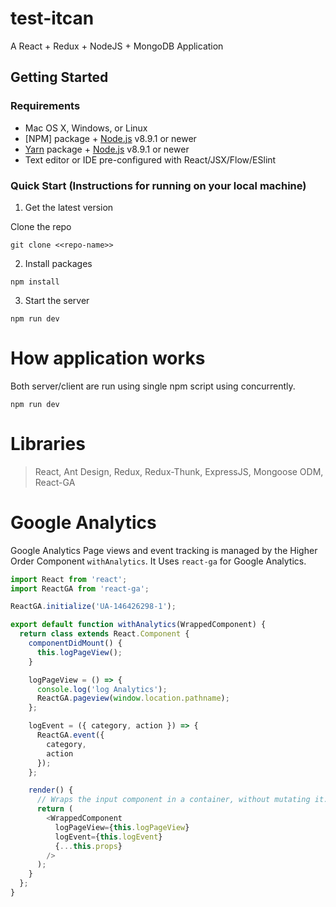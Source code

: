 # test-itcan

A React + Redux + NodeJS + MongoDB Application

## Getting Started

### Requirements

- Mac OS X, Windows, or Linux
- [NPM] package + [Node.js](https://nodejs.org/) v8.9.1 or newer
- [Yarn](https://yarnpkg.com/) package + [Node.js](https://nodejs.org/) v8.9.1 or newer
- Text editor or IDE pre-configured with React/JSX/Flow/ESlint

### Quick Start (Instructions for running on your local machine)

1.  Get the latest version

Clone the repo

```
git clone <<repo-name>>
```

2.  Install packages

```
npm install
```

3.  Start the server

```
npm run dev
```

# How application works

Both server/client are run using single npm script using concurrently.
```
npm run dev
```

# Libraries

> React, 
> Ant Design, 
> Redux, 
> Redux-Thunk, 
> ExpressJS, 
> Mongoose ODM, 
> React-GA


# Google Analytics
Google Analytics Page views and event tracking is managed by the Higher Order Component `withAnalytics`. It Uses `react-ga` for Google Analytics.

```javascript
import React from 'react';
import ReactGA from 'react-ga';

ReactGA.initialize('UA-146426298-1');

export default function withAnalytics(WrappedComponent) {
  return class extends React.Component {
    componentDidMount() {
      this.logPageView();
    }

    logPageView = () => {
      console.log('log Analytics');
      ReactGA.pageview(window.location.pathname);
    };

    logEvent = ({ category, action }) => {
      ReactGA.event({
        category,
        action
      });
    };

    render() {
      // Wraps the input component in a container, without mutating it. Good!
      return (
        <WrappedComponent
          logPageView={this.logPageView}
          logEvent={this.logEvent}
          {...this.props}
        />
      );
    }
  };
}
```
